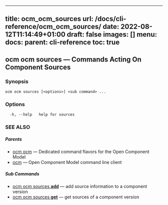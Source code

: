 
---
title: ocm_ocm_sources
url: /docs/cli-reference/ocm_ocm_sources/
date: 2022-08-12T11:14:49+01:00
draft: false
images: []
menu:
  docs:
    parent: cli-reference
toc: true
---
## ocm ocm sources &mdash; Commands Acting On Component Sources

### Synopsis

```
ocm ocm sources [<options>] <sub command> ...
```

### Options

```
  -h, --help   help for sources
```

### SEE ALSO

##### Parents

* [ocm ocm](ocm_ocm.md)	 &mdash; Dedicated command flavors for the Open Component Model
* [ocm](ocm.md)	 &mdash; Open Component Model command line client


##### Sub Commands

* [ocm ocm sources <b>add</b>](ocm_ocm_sources_add.md)	 &mdash; add source information to a component version
* [ocm ocm sources <b>get</b>](ocm_ocm_sources_get.md)	 &mdash; get sources of a component version

